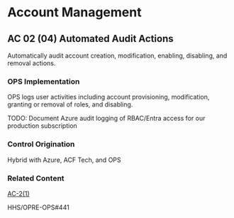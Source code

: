 # Account Management
## AC 02 (04) Automated Audit Actions

Automatically audit account creation, modification, enabling, disabling, and removal actions.

### OPS Implementation

OPS logs user activities including account provisioning, modification, granting or removal of roles, and disabling.

TODO: Document Azure audit logging of RBAC/Entra access for our production subscription

### Control Origination

Hybrid with Azure, ACF Tech, and OPS

### Related Content

[AC-2(1)](./ac-02-01.md)

HHS/OPRE-OPS#441
